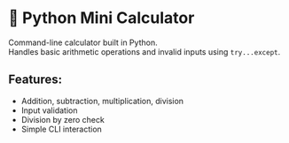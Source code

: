 # 🧮 Python Mini Calculator

Command-line calculator built in Python.  
Handles basic arithmetic operations and invalid inputs using `try...except`.

## Features:
- Addition, subtraction, multiplication, division
- Input validation
- Division by zero check
- Simple CLI interaction
